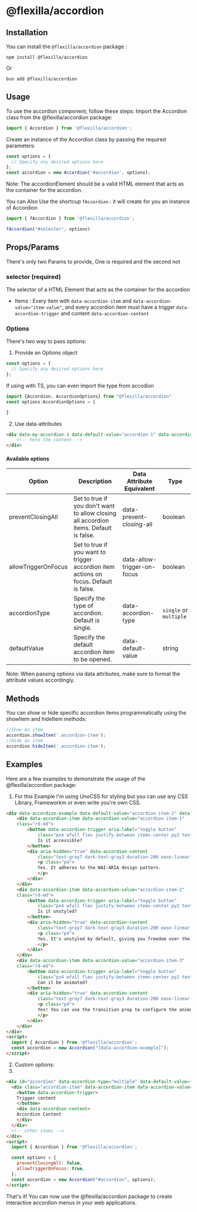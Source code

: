 # @flexilla/accordion 


## Installation

You can install the `@flexilla/accordion` package :

```shell
npm install @flexilla/accordion
```
Or
```shell
bun add @flexilla/accordion
```

## Usage

To use the accordion component, follow these steps:
Import the Accordion class from the @flexilla/accordion package:

```ts
import { Accordion } from '@flexilla/accordion';
```

Create an instance of the Accordion class by passing the required parameters:

```ts 
const options = {
  // Specify any desired options here
};
const accordion = new Accordion('#accordion', options);
```

Note: The accordionElement should be a valid HTML element that acts as the container for the accordion.


You can Also Use the shortcup `fAccordion` : it will create for you an instance of Accordion
```ts
import { fAccordion } from '@flexilla/accordion';

fAccordion("#selector", options)
```

## Props/Params

There's only two Params to provide, One is required and the second not

### selector (required) 

The selector of a HTML Element that acts as the container for the accordion
  - Items : Every item with `data-accordion-item` and `data-accordion-value="item-value"`, and every accordion item must have a trigger `data-accordion-trigger` and content `data-accordion-content` 

### Options

There's two way to pass options:

1. Provide an Options object

```ts
const options = {
  // Specify any desired options here
};
```

If using with TS, you can even import the type from accodion
```ts
import {Accordion, AccordionOptions} from "@flexilla/accordion"
const options:AccordionOptions = {

}
```

2. Use data-attributes

```html
<div data-my-accordion-1 data-default-value="accordion-1" data-accordion-type="single">
    <!-- here the content -->
</div>
```

#### Available options

| Option                | Description                                                                                                                            | Data Attribute Equivalent | Type    |
| --------------------- | -------------------------------------------------------------------------------------------------------------------------------------- | ------------------------- | ------- |
| preventClosingAll     | Set to true if you don't want to allow closing all accordion items. Default is false.                                                | data-prevent-closing-all  | boolean |
| allowTriggerOnFocus   | Set to true if you want to trigger accordion item actions on focus. Default is false.                                                | data-allow-trigger-on-focus | boolean |
| accordionType         | Specify the type of accordion. Default is single.                                                                                      | data-accordion-type       | `single` or `multiple`  |
| defaultValue          | Specify the default accordion item to be opened.                                                                                        | data-default-value        | string  |


Note: When passing options via data attributes, make sure to format the attribute values accordingly.

## Methods

You can show or hide specific accordion items programmatically using the showItem and hideItem methods:
```ts
//Show An item
accordion.showItem('.accordion-item');
//Hide an item
accordion.hideItem('.accordion-item');
```

## Examples

Here are a few examples to demonstrate the usage of the @flexilla/accordion package:

1. For this Example I'm using UnoCSS for styling but you can use any CSS Library, Frameworkm or even write you're own CSS.


```html
<div data-accordion-example data-default-value="accordion-item-2" data-accordion-type="single" class="space-y-2 bg-white rd-md">
    <div data-accordion-item data-accordion-value="accordion-item-1"
    class="rd-md">
        <button data-accordion-trigger aria-label="toggle button"
            class="px4 wfull flex justify-between items-center py2 text-gray8 dark-text-gray2 font-medium text-lg ease-linear hover-bg-gray2/50 dark-hover-bg-gray8/40 rd-md focus:outline-blue6 aria-expanded-text-blue6">
            Is it accessible?
        </button>
        <div aria-hidden="true" data-accordion-content
            class="text-gray7 dark-text-gray3 duration-200 ease-linear overflow-hidden">
            <p class="p4">
            Yes. It adheres to the WAI-ARIA design pattern.
            </p>
        </div>
    </div>
    <div data-accordion-item data-accordion-value="accordion-item-2"
    class="rd-md">
        <button data-accordion-trigger aria-label="toggle button"
            class="px4 wfull flex justify-between items-center py2 text-gray8 dark-text-gray2 font-medium text-lg ease-linear hover-bg-gray2/50 dark-hover-bg-gray8/40 rd-md focus:outline-blue6 aria-expanded-text-blue6">
            Is it unstyled?
        </button>
        <div aria-hidden="true" data-accordion-content
            class="text-gray7 dark-text-gray3 duration-200 ease-linear overflow-hidden">
            <p class="p4">
            Yes. It's unstyled by default, giving you freedom over the look and feel.
            </p>
        </div>
    </div>
    <div data-accordion-item data-accordion-value="accordion-item-3"
    class="rd-md">
        <button data-accordion-trigger aria-label="toggle button"
            class="px4 wfull flex justify-between items-center py2 text-gray8 dark-text-gray2 font-medium text-lg ease-linear hover-bg-gray2/50 dark-hover-bg-gray8/40 rd-md focus:outline-blue6 aria-expanded-text-blue6">
            Can it be animated?
        </button>
        <div aria-hidden="true" data-accordion-content
            class="text-gray7 dark-text-gray3 duration-200 ease-linear h0 overflow-hidden">
            <p class="p4">
            Yes! You can use the transition prop to configure the animation.
            </p>
        </div>
    </div>
</div>
<script>
  import { Accordion } from '@flexilla/accordion';
  const accordion = new Accordion("[data-accordion-example]");
</script>
```

2. Custom options:
3. 
```html
<div id="accordion" data-accordion-type="multiple" data-default-value="item2">
  <div class="accordion-item" data-accordion-item data-accordion-value="item1">
    <button data-accordion-trigger>
    Trigger content
    </button>
    <div data-accordion-content>
    Accordion Content
    </div>
  </div>
  <!-- other items -->
</div>
<script>
  import { Accordion } from '@flexilla/accordion';

  const options = {
    preventClosingAll: false,
    allowTriggerOnFocus: true,
  };
  const accordion = new Accordion("#accordion", options);
</script>
```

That's it! You can now use the @flexilla/accordion package to create interactive accordion menus in your web applications.
